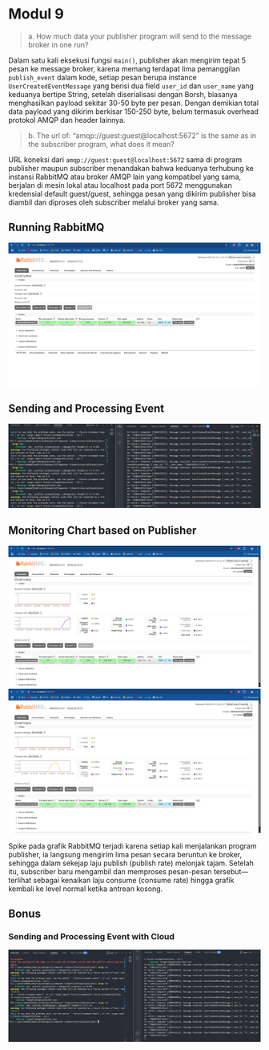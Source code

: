 # Modul 9

> a. How much data your publisher program will send to the message broker in one run?

Dalam satu kali eksekusi fungsi `main()`, publisher akan mengirim tepat 5 pesan ke message broker, karena memang terdapat lima pemanggilan `publish_event` dalam kode, setiap pesan berupa instance `UserCreatedEventMessage` yang berisi dua field `user_id` dan `user_name` yang keduanya bertipe String, setelah diserialisasi dengan Borsh, biasanya menghasilkan payload sekitar 30-50 byte per pesan. Dengan demikian total data payload yang dikirim berkisar 150-250 byte, belum termasuk overhead protokol AMQP dan header lainnya.


> b. The url of: “amqp://guest:guest@localhost:5672” is the same as in the subscriber program, what does it mean?

URL koneksi dari `amqp://guest:guest@localhost:5672` sama di program publisher maupun subscriber menandakan bahwa keduanya terhubung ke instansi RabbitMQ atau broker AMQP lain yang kompatibel yang sama, berjalan di mesin lokal atau localhost pada port 5672 menggunakan kredensial default guest/guest, sehingga pesan yang dikirim publisher bisa diambil dan diproses oleh subscriber melalui broker yang sama.

## Running RabbitMQ

![running rabbitMQ](images/running-publisher.png)


## Sending and Processing Event

![sending event](images/sending-event.png)

## Monitoring Chart based on Publisher
![monitoring chart](images/monitoring-chart-1.png)
![monitoring chart](images/monitoring-chart-2.png)

Spike pada grafik RabbitMQ terjadi karena setiap kali menjalankan program publisher, ia langsung mengirim lima pesan secara beruntun ke broker, sehingga dalam sekejap laju publish (publish rate) melonjak tajam. Setelah itu, subscriber baru mengambil dan memproses pesan-pesan tersebut—terlihat sebagai kenaikan laju consume (consume rate) hingga grafik kembali ke level normal ketika antrean kosong.


## Bonus

### Sending and Processing Event with Cloud

![bonus sending](images/bonus-sending-event.png)

